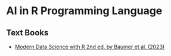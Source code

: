 # AI in R Programming Language

## Text Books

* [Modern Data Science with R 2nd ed. by Baumer et al. (2023)](https://mdsr-book.github.io/mdsr2e/)